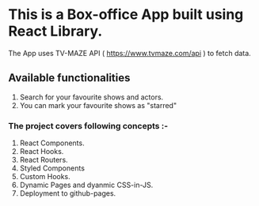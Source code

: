 # This is a Box-office App built using React Library. 
The App uses TV-MAZE API ( https://www.tvmaze.com/api ) to fetch data.

## Available functionalities
1. Search for your favourite shows and actors.
2. You can mark your favourite shows as "starred"

### The project covers following concepts :- 

1. React Components.
2. React Hooks.
3. React Routers.
4. Styled Components
5. Custom Hooks.
6. Dynamic Pages and dyanmic CSS-in-JS.
7. Deployment to github-pages.

